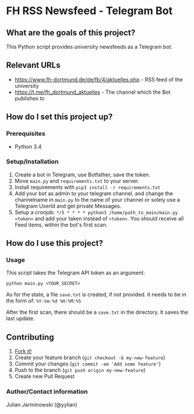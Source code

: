 # FH RSS Newsfeed - Telegram Bot

## What are the goals of this project?

This Python script provides university newsfeeds as a Telegram bot.

## Relevant URLs

* https://www.fh-dortmund.de/de/fb/4/aktuelles.php - RSS feed of the university
* https://t.me/fh_dortmund_aktuelles - The channel which the Bot publishes to

## How do I set this project up?

### Prerequisites

* Python 3.4

### Setup/Installation

1. Create a bot in Telegram, use Botfather, save the token.
2. Move `main.py` and `requirements.txt` to your server.
3. Install requirements with `pip3 install -r requirements.txt`
4. Add your bot as admin to your telegram channel, and change the channelname in `main.py` to the name of your channel or solely use a Telegram UserId and get private Messages.
5. Setup a cronjob: `*/5 * * * * python3 /home/path_to_main/main.py <token>` and add your taken instead of `<token>`. You should receive all Feed items, within the bot's first scan.


## How do I use this project?

### Usage

This script takes the Telegram API token as an argument:

```shell
python main.py <YOUR_SECRET>
```

As for the state, a file `save.txt` is created, if not provided.
it needs to be in the form of: `%Y-%m-%d %H:%M:%S` 

After the first scan, there should be a `save.txt` in the directory. It saves the last update.

## Contributing

1. [Fork it!](http://github.com/hitim/fh_rss_news/fork)
2. Create your feature branch (`git checkout -b my-new-feature`)
3. Commit your changes (`git commit -am 'Add some feature'`)
4. Push to the branch (`git push origin my-new-feature`)
5. Create new Pull Request

### Author/Contact information

Julian Jarminowski (@yylian)
